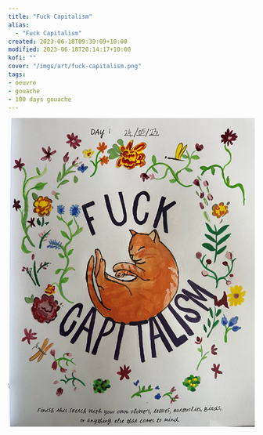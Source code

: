 ```yaml
---
title: "Fuck Capitalism"
alias:
  - "Fuck Capitalism"
created: 2023-06-18T09:39:09+10:00
modified: 2023-06-18T20:14:17+10:00
kofi: ""
cover: "/imgs/art/fuck-capitalism.png"
tags:
- oeuvre
- gouache
- 100 days gouache
---
```


![Fuck Capitalism](imgs/art/fuck-capitalism.png)